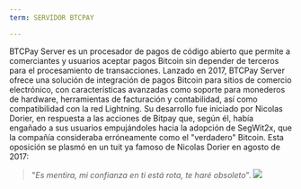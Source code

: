 ```yaml
---
term: SERVIDOR BTCPAY

---
```

BTCPay Server es un procesador de pagos de código abierto que permite a comerciantes y usuarios aceptar pagos Bitcoin sin depender de terceros para el procesamiento de transacciones. Lanzado en 2017, BTCPay Server ofrece una solución de integración de pagos Bitcoin para sitios de comercio electrónico, con características avanzadas como soporte para monederos de hardware, herramientas de facturación y contabilidad, así como compatibilidad con la red Lightning. Su desarrollo fue iniciado por Nicolas Dorier, en respuesta a las acciones de Bitpay que, según él, había engañado a sus usuarios empujándoles hacia la adopción de SegWit2x, que la compañía consideraba erróneamente como el "verdadero" Bitcoin. Esta oposición se plasmó en un tuit ya famoso de Nicolas Dorier en agosto de 2017:

> "_Es mentira, mi confianza en ti está rota, te haré obsoleto_".
![](../../dictionnaire/assets/53.webp)